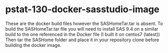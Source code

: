 # pstat-130-docker-sasstudio-image
These are the docker build files however the SASHomeTar.tar is absent. To build the SASHomeTar.tar file you will need to install SAS 9.4 on a similar build to the one referenced in the Docker file (I built it on centos7 (latest)) Then tar the SASHome folder and place it in your repository clone before building the docker image.
